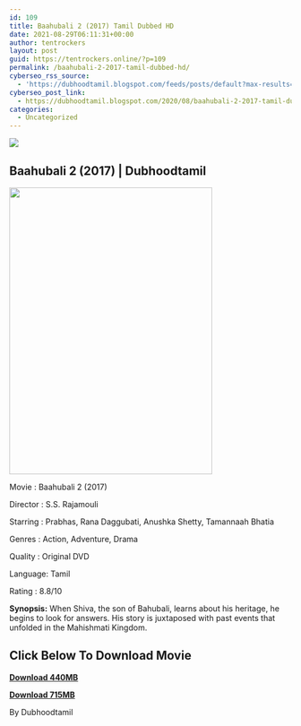 ```yaml
---
id: 109
title: Baahubali 2 (2017) Tamil Dubbed HD
date: 2021-08-29T06:11:31+00:00
author: tentrockers
layout: post
guid: https://tentrockers.online/?p=109
permalink: /baahubali-2-2017-tamil-dubbed-hd/
cyberseo_rss_source:
  - 'https://dubhoodtamil.blogspot.com/feeds/posts/default?max-results=150&start-index=151'
cyberseo_post_link:
  - https://dubhoodtamil.blogspot.com/2020/08/baahubali-2-2017-tamil-dubbed-hd.html
categories:
  - Uncategorized
---
```

<div class="media_block">
  <img src="https://1.bp.blogspot.com/-HIwjrcQDbI4/X0J_9IwMSxI/AAAAAAAABEQ/Ibo3kC7blsAATMurfeAytZrBZ58xMuh6ACLcBGAsYHQ/s72-w362-h512-c/images%2B%252836%2529.jpeg" class="media_thumbnail" />
</div>

## **Baahubali 2 (2017) | Dubhoodtamil**

<div class="separator">
  <a href="https://1.bp.blogspot.com/-HIwjrcQDbI4/X0J_9IwMSxI/AAAAAAAABEQ/Ibo3kC7blsAATMurfeAytZrBZ58xMuh6ACLcBGAsYHQ/s659/images%2B%252836%2529.jpeg"><img loading="lazy" border="0" data-original-height="659" data-original-width="465" height="512" src="https://1.bp.blogspot.com/-HIwjrcQDbI4/X0J_9IwMSxI/AAAAAAAABEQ/Ibo3kC7blsAATMurfeAytZrBZ58xMuh6ACLcBGAsYHQ/w362-h512/images%2B%252836%2529.jpeg" width="362" /></a>
</div>

Movie	<span></span>:	<span></span>Baahubali 2 (2017)

Director	<span></span>:	<span></span>S.S. Rajamouli

Starring	<span></span>:	<span></span>Prabhas, Rana Daggubati, Anushka Shetty, Tamannaah Bhatia&nbsp;

Genres	<span></span>:	<span></span>Action, Adventure, Drama

Quality	<span></span>:	<span></span>Original DVD

Language:	<span></span>Tamil&nbsp;

Rating	<span></span>:	<span></span>8.8/10&nbsp;

**Synopsis:** When Shiva, the son of Bahubali, learns about his heritage, he begins to look for answers. His story is juxtaposed with past events that unfolded in the Mahishmati Kingdom.

## **<span>Click Below To Download Movie</span>**

**<span><a href="https://oncehelp.com/Baahubali-2-1" target="_blank" rel="noopener">Download 440MB</a></span>**

**<span><a href="https://oncehelp.com/Baahubali-2-2" target="_blank" rel="noopener">Download 715MB</a></span>**

By Dubhoodtamil